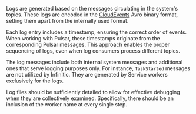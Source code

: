 Logs are generated based on the messages circulating in the system's topics.
These logs are encoded in the [CloudEvents](https://cloudevents.io) Avro binary format,
setting them apart from the internally used format.

Each log entry includes a timestamp, ensuring the correct order of events.
When working with Pulsar, these timestamps originate from the corresponding Pulsar messages.
This approach enables the proper sequencing of logs,
even when log consumers process different topics.

The log messages include both internal system messages and additional ones
that serve logging purposes only.
For instance, `TaskStarted` messages are not utilized by Infinitic.
They are generated by Service workers exclusively for the logs.

Log files should be sufficiently detailed to allow for effective debugging
when they are collectively examined.
Specifically, there should be an inclusion of the worker name at every single step.
